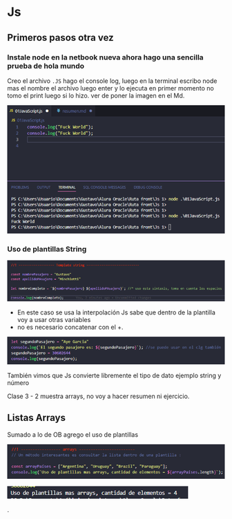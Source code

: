 # Js

## Primeros pasos otra vez

### Instale node en la netbook nueva ahora hago una sencilla prueba de hola mundo

Creo el archivo `.JS` hago el console log, luego en la terminal escribo node mas el nombre el archivo luego enter y lo 
ejecuta en primer momento no tomo el print luego si lo hizo. ver de poner la imagen en el Md.

![claseJsNode01.png](claseJsNode01.png)

### Uso de plantillas String

![img.png](img.png)

* En este caso se usa la interpolación Js sabe que dentro de la plantilla voy a usar otras variables
* no es necesario concatenar con el +.

![img_1.png](img_1.png)

También vimos que Js convierte libremente el tipo de dato ejemplo string y número

Clase 3 - 2 muestra arrays, no voy a hacer resumen ni ejercicio.

## Listas Arrays 
Sumado a lo de OB agrego el uso de plantillas

![img_2.png](img_2.png)

![img_3.png](img_3.png)



























.